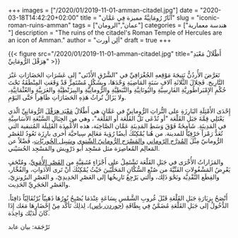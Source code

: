 +++
images = ["/2020/01/2019-11-01-amman-citadel.jpg"]
date = "2020-03-18T14:42:20+02:00"
title = "آثَارٌ رُومَانِيَّةٌ مميزة فِي عَمَّان"
slug = "iconic-roman-ruins-amman"
tags = ["عمان","الرومان"]
categories = ["هندسة معمارية "]
description = "The ruins of the citadel's Roman Temple of Hercules are an icon of Amman."
author = "ألِن أورث"
draft = true
+++

{{< figure src="/2020/01/2019-11-01-amman-citadel.jpg" title="أَطْلَالُ مَعْبَدِ هِرَقْلَ الرُّومَانِيِّ" >}}

تَعَرَّضَ الأُردُنُّ نَتِيجَةَ مَوْقِعهِ الجُغْرَافِيِّ في "الشَّرْقِ الأَدْنَى" إلى عَشَرَاتِ الحَضَارَاتِ عَبْرَ التَّارِيخ. فَخِلالَ الثَّلاثَةِ آلافِ سَنَةٍ المَاضِيَةِ وَحْدَهَا، وبِشَكْلٍ مُسْتَمِرٍّ قَدْ وَقَعَتِ المِنْطَقَةُ تَحْتَ حُكْمِ الإِمْبَراطُورِيَّةِ الفَارِسِيَّةِ واليُونَانِيَّةِ والنَّبَطِيَّةِ والرُّومانِيَّةِ والبِيزَنْطِيَّةِ والعَرَبِيَّةِ والعُثْمَانِيَّةِ، ولا يَزَالُ تُراثُ هَذِهِ الحَضَارَاتِ ظَاهِراً حَتَّى اليَوْمِ.

<!--more-->

إِحْدَى الأَمْثِلَةِ البَارِزَةِ على التُّراثِ الرُّومانِيِّ في عَمَّان هي أَطْلَالُ [مَعْبَدِ هِرَقْلَ](https://ar.wikipedia.org/wiki/%D9%85%D8%B9%D8%A8%D8%AF_%D9%87%D8%B1%D9%82%D9%84_(%D8%B9%D9%85%D8%A7%D9%86)) الرُّومَانِيِّ الّذي يَعْتَلِي قِمَّةَ جَبَلِ القَلْعَة "أو تُدْعَى تَلّ القَلْعَة أو القَلْعَة"، وهي من الجِبَالِ السَّبْعَةِ الأَسَاسِيَّةِ في المَدِينَةِ. شَامِخَةٌ فَوْقَ وَسَطِ المَدِينَةِ عَمَّان الصَّاخِبَة، هذه الأَعْمِدَة القَلِيلَة المُتبقية التي تُعَدُّ رَمْزاً حَرْفِيّاً للمدينة. من هُنا يُمْكِنُكَ أيضًا رُؤيةَ مَعَالِم سِياحيَّة أُخرى بارِزَة تَعُودُ للعَصْرِ الرُّومانيّ مِثْلَ [المُدرَّج الرّوماني](https://ar.wikipedia.org/wiki/%D8%A7%D9%84%D9%85%D8%AF%D8%B1%D8%AC_%D8%A7%D9%84%D8%B1%D9%88%D9%85%D8%A7%D9%86%D9%8A_(%D8%B9%D9%85%D8%A7%D9%86)) [والمَسْرَح الرُّومانيّ الشّتوي](https://ar.wikipedia.org/wiki/%D9%85%D8%B3%D8%B1%D8%AD_%D8%A7%D9%84%D8%A3%D9%88%D8%AF%D9%8A%D9%88%D9%86_(%D8%B9%D9%85%D8%A7%D9%86)) [وسَبِيل الحُوريّات](https://ar.wikipedia.org/wiki/%D8%B3%D8%A8%D9%8A%D9%84_%D8%A7%D9%84%D8%AD%D9%88%D8%B1%D9%8A%D8%A7%D8%AA_(%D8%B9%D9%85%D8%A7%D9%86))، فَضْلاً عن المَعالِم المُعاصِرَة مثل مَسْجِد أبو دَرْوِيش والمَسْجِد الحُسَيْني.

والمَزَاراتُ الأُخْرَى في جَبَلِ القَلْعَة تَشْتَمِلُ على أَجْزَاءٍ مُتَبقِيَّةٍ من [القَصْرِ الأُمَوِيِّ](https://ar.wikipedia.org/wiki/%D8%A7%D9%84%D9%82%D8%B5%D8%B1_%D8%A7%D9%84%D8%A3%D9%85%D9%88%D9%8A_(%D8%B9%D9%85%D8%A7%D9%86))، ومُتْحَفٍ يَعْرِضُ المَشْغُولاتِ الفَنِّيَّةَ من صُنْعِ السُّكَّانِ المَحَلِّيّينَ حَيْثُ يُمْكِنُكَ أَنْ تَرى الأَدَواتِ، والفُخَّار، والقِطَع النَّقْدِيَّة ونَحْوَ ذَلِك، والتي يَرْجِعُ تَارِيخُها إلى العَصْرِ الحَدِيدِيّ، و العَصْرِ البرُونزِيّ، والعَصْرِ الحَجَرِيِّ الحَدِيث.

أَنْصَحُ بِزِيَارَةِ جَبَلِ القَلْعَةِ قَبْلَ غُروبِ الشَّمْسِ بِسَاعَةٍ عِنْدَمَا يُصْبِحُ نُورُهَا ذَهَبِيّاً بُرْتُقَالِيّاً دَافِئاً. الدُّخُولُ إلى جَبَلِ القَلْعَةِ مُضَمَّنٌ فِي بِطَاقَةِ ([جوردن باس](https://www.jordanpass.jo/))، لِذلِكَ تَأكَّد مِنْ إِحْضَارِهَا مَعَك إِذَا كَانَ لَدَيْك وَاحِدَة.

تَرْجَمَة: بيان عابد
